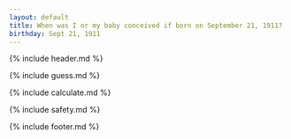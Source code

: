 ```yaml
---
layout: default
title: When was I or my baby conceived if born on September 21, 1911?
birthday: Sept 21, 1911
---
```


{% include header.md %}

{% include guess.md %}

{% include calculate.md %}

{% include safety.md %}

{% include footer.md %}



